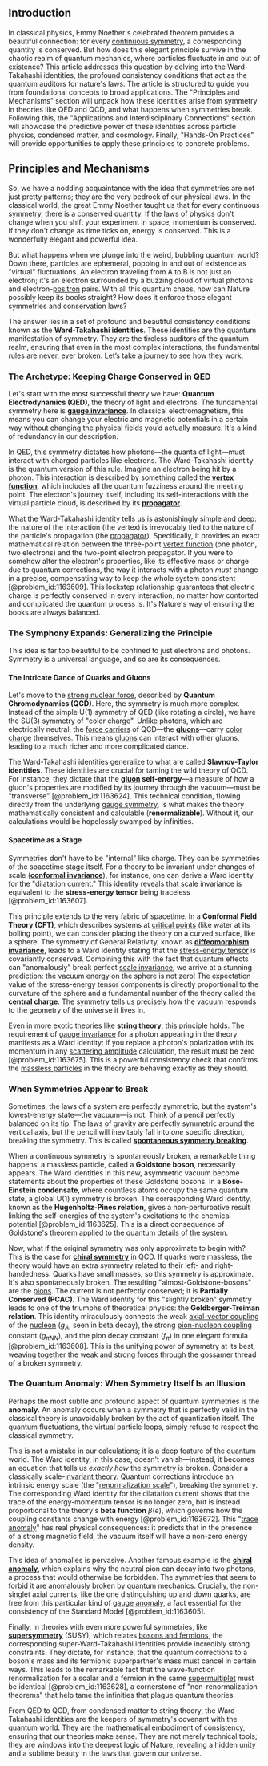 ## Introduction
In classical physics, Emmy Noether's celebrated theorem provides a beautiful connection: for every [continuous symmetry](@article_id:136763), a corresponding quantity is conserved. But how does this elegant principle survive in the chaotic realm of quantum mechanics, where particles fluctuate in and out of existence? This article addresses this question by delving into the Ward-Takahashi identities, the profound consistency conditions that act as the quantum auditors for nature's laws. The article is structured to guide you from foundational concepts to broad applications. The "Principles and Mechanisms" section will unpack how these identities arise from symmetry in theories like QED and QCD, and what happens when symmetries break. Following this, the "Applications and Interdisciplinary Connections" section will showcase the predictive power of these identities across particle physics, condensed matter, and cosmology. Finally, "Hands-On Practices" will provide opportunities to apply these principles to concrete problems.

## Principles and Mechanisms

So, we have a nodding acquaintance with the idea that symmetries are not just pretty patterns; they are the very bedrock of our physical laws. In the classical world, the great Emmy Noether taught us that for every continuous symmetry, there is a conserved quantity. If the laws of physics don't change when you shift your experiment in space, momentum is conserved. If they don't change as time ticks on, energy is conserved. This is a wonderfully elegant and powerful idea.

But what happens when we plunge into the weird, bubbling quantum world? Down there, particles are ephemeral, popping in and out of existence as "virtual" fluctuations. An electron traveling from A to B is not just an electron; it's an electron surrounded by a buzzing cloud of virtual photons and electron-[positron](@article_id:148873) pairs. With all this quantum chaos, how can Nature possibly keep its books straight? How does it enforce those elegant symmetries and conservation laws?

The answer lies in a set of profound and beautiful consistency conditions known as the **Ward-Takahashi identities**. These identities are the quantum manifestation of symmetry. They are the tireless auditors of the quantum realm, ensuring that even in the most complex interactions, the fundamental rules are never, ever broken. Let’s take a journey to see how they work.

### The Archetype: Keeping Charge Conserved in QED

Let's start with the most successful theory we have: **Quantum Electrodynamics (QED)**, the theory of light and electrons. The fundamental symmetry here is **[gauge invariance](@article_id:137363)**. In classical electromagnetism, this means you can change your electric and magnetic potentials in a certain way without changing the physical fields you’d actually measure. It's a kind of redundancy in our description.

In QED, this symmetry dictates how photons—the quanta of light—must interact with charged particles like electrons. The Ward-Takahashi identity is the quantum version of this rule. Imagine an electron being hit by a photon. This interaction is described by something called the **[vertex function](@article_id:144643)**, which includes all the quantum fuzziness around the meeting point. The electron's journey itself, including its self-interactions with the virtual particle cloud, is described by its **[propagator](@article_id:139064)**.

What the Ward-Takahashi identity tells us is astonishingly simple and deep: the nature of the interaction (the vertex) is irrevocably tied to the nature of the particle's propagation (the [propagator](@article_id:139064)). Specifically, it provides an exact mathematical relation between the three-point [vertex function](@article_id:144643) (one photon, two electrons) and the two-point electron propagator. If you were to somehow alter the electron's properties, like its effective mass or charge due to quantum corrections, the way it interacts with a photon *must* change in a precise, compensating way to keep the whole system consistent [@problem_id:1163609]. This lockstep relationship guarantees that electric charge is perfectly conserved in every interaction, no matter how contorted and complicated the quantum process is. It's Nature's way of ensuring the books are always balanced.

### The Symphony Expands: Generalizing the Principle

This idea is far too beautiful to be confined to just electrons and photons. Symmetry is a universal language, and so are its consequences.

#### The Intricate Dance of Quarks and Gluons

Let's move to the [strong nuclear force](@article_id:158704), described by **Quantum Chromodynamics (QCD)**. Here, the symmetry is much more complex. Instead of the simple U(1) symmetry of QED (like rotating a circle), we have the SU(3) symmetry of "color charge". Unlike photons, which are electrically neutral, the [force carriers](@article_id:160940) of QCD—the **[gluons](@article_id:151233)**—carry [color charge](@article_id:151430) themselves. This means [gluons](@article_id:151233) can interact with other gluons, leading to a much richer and more complicated dance.

The Ward-Takahashi identities generalize to what are called **Slavnov-Taylor identities**. These identities are crucial for taming the wild theory of QCD. For instance, they dictate that the **[gluon](@article_id:159014) self-energy**—a measure of how a gluon's properties are modified by its journey through the vacuum—must be "transverse" [@problem_id:1163624]. This technical condition, flowing directly from the underlying [gauge symmetry](@article_id:135944), is what makes the theory mathematically consistent and calculable (**renormalizable**). Without it, our calculations would be hopelessly swamped by infinities.

#### Spacetime as a Stage

Symmetries don't have to be "internal" like charge. They can be symmetries of the spacetime stage itself. For a theory to be invariant under changes of scale (**[conformal invariance](@article_id:191373)**), for instance, one can derive a Ward identity for the "dilatation current." This identity reveals that scale invariance is equivalent to the **stress-energy tensor** being traceless [@problem_id:1163607].

This principle extends to the very fabric of spacetime. In a **Conformal Field Theory (CFT)**, which describes systems at [critical points](@article_id:144159) (like water at its boiling point), we can consider placing the theory on a curved surface, like a sphere. The symmetry of General Relativity, known as **[diffeomorphism invariance](@article_id:180421)**, leads to a Ward identity stating that the [stress-energy tensor](@article_id:146050) is covariantly conserved. Combining this with the fact that quantum effects can "anomalously" break perfect [scale invariance](@article_id:142718), we arrive at a stunning prediction: the vacuum energy on the sphere is not zero! The expectation value of the stress-energy tensor components is directly proportional to the curvature of the sphere and a fundamental number of the theory called the **central charge**. The symmetry tells us precisely how the vacuum responds to the geometry of the universe it lives in.

Even in more exotic theories like **string theory**, this principle holds. The requirement of [gauge invariance](@article_id:137363) for a photon appearing in the theory manifests as a Ward identity: if you replace a photon's polarization with its momentum in any [scattering amplitude](@article_id:145605) calculation, the result must be zero [@problem_id:1163675]. This is a powerful consistency check that confirms the [massless particles](@article_id:262930) in the theory are behaving exactly as they should.

### When Symmetries Appear to Break

Sometimes, the laws of a system are perfectly symmetric, but the system's lowest-energy state—the vacuum—is not. Think of a pencil perfectly balanced on its tip. The laws of gravity are perfectly symmetric around the vertical axis, but the pencil will inevitably fall into *one* specific direction, breaking the symmetry. This is called **[spontaneous symmetry breaking](@article_id:140470)**.

When a continuous symmetry is spontaneously broken, a remarkable thing happens: a massless particle, called a **Goldstone boson**, necessarily appears. The Ward identities in this new, asymmetric vacuum become statements about the properties of these Goldstone bosons. In a **Bose-Einstein condensate**, where countless atoms occupy the same quantum state, a global U(1) symmetry is broken. The corresponding Ward identity, known as the **Hugenholtz-Pines relation**, gives a non-perturbative result linking the self-energies of the system's excitations to the chemical potential [@problem_id:1163625]. This is a direct consequence of Goldstone's theorem applied to the quantum details of the system.

Now, what if the original symmetry was only approximate to begin with? This is the case for **[chiral symmetry](@article_id:141221)** in QCD. If quarks were massless, the theory would have an extra symmetry related to their left- and right-handedness. Quarks have small masses, so this symmetry is approximate. It's also spontaneously broken. The resulting "almost-Goldstone-bosons" are the [pions](@article_id:147429). The current is not perfectly conserved; it is **Partially Conserved (PCAC)**. The Ward identity for this "slightly broken" symmetry leads to one of the triumphs of theoretical physics: the **Goldberger-Treiman relation**. This identity miraculously connects the weak [axial-vector coupling](@article_id:157586) of the [nucleon](@article_id:157895) ($g_A$, seen in beta decay), the strong [pion-nucleon coupling](@article_id:159526) constant ($g_{\pi NN}$), and the pion decay constant ($f_\pi$) in one elegant formula [@problem_id:1163608]. This is the unifying power of symmetry at its best, weaving together the weak and strong forces through the gossamer thread of a broken symmetry.

### The Quantum Anomaly: When Symmetry Itself Is an Illusion

Perhaps the most subtle and profound aspect of quantum symmetries is the **anomaly**. An anomaly occurs when a symmetry that is perfectly valid in the classical theory is unavoidably broken by the act of quantization itself. The quantum fluctuations, the virtual particle loops, simply refuse to respect the classical symmetry.

This is not a mistake in our calculations; it is a deep feature of the quantum world. The Ward identity, in this case, doesn't vanish—instead, it becomes an equation that tells us *exactly how* the symmetry is broken. Consider a classically scale-[invariant theory](@article_id:144641). Quantum corrections introduce an intrinsic energy scale (the "[renormalization scale](@article_id:152652)"), breaking the symmetry. The corresponding Ward identity for the dilatation current shows that the trace of the energy-momentum tensor is no longer zero, but is instead proportional to the theory's **beta function** $\beta(e)$, which governs how the coupling constants change with energy [@problem_id:1163672]. This "[trace anomaly](@article_id:150252)" has real physical consequences: it predicts that in the presence of a strong magnetic field, the vacuum itself will have a non-zero energy density.

This idea of anomalies is pervasive. Another famous example is the **[chiral anomaly](@article_id:141583)**, which explains why the neutral pion can decay into two photons, a process that would otherwise be forbidden. The symmetries that seem to forbid it are anomalously broken by quantum mechanics. Crucially, the non-singlet axial currents, like the one distinguishing up and down quarks, are free from this particular kind of [gauge anomaly](@article_id:161602), a fact essential for the consistency of the Standard Model [@problem_id:1163605].

Finally, in theories with even more powerful symmetries, like **[supersymmetry](@article_id:155283)** (SUSY), which relates [bosons and fermions](@article_id:144696), the corresponding super-Ward-Takahashi identities provide incredibly strong constraints. They dictate, for instance, that the quantum corrections to a boson's mass and its fermionic superpartner's mass must cancel in certain ways. This leads to the remarkable fact that the wave-function renormalization for a scalar and a fermion in the same [supermultiplet](@article_id:155348) must be identical [@problem_id:1163628], a cornerstone of "non-renormalization theorems" that help tame the infinities that plague quantum theories.

From QED to QCD, from condensed matter to string theory, the Ward-Takahashi identities are the keepers of symmetry's covenant with the quantum world. They are the mathematical embodiment of consistency, ensuring that our theories make sense. They are not merely technical tools; they are windows into the deepest logic of Nature, revealing a hidden unity and a sublime beauty in the laws that govern our universe.